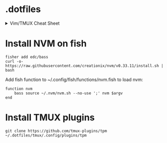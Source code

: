 # .dotfiles

<details>
    <summary>Vim/TMUX Cheat Sheet</summary>
    ### Vim Cheat Sheet
</details>

# Install NVM on fish
```
fisher add edc/bass
curl -o- https://raw.githubusercontent.com/creationix/nvm/v0.33.11/install.sh | bash
```

Add fish function to ~/.config/fish/functions/nvm.fish to load nvm:
```
function nvm
    bass source ~/.nvm/nvm.sh --no-use ';' nvm $argv
end
```

# Install TMUX plugins 
```git clone https://github.com/tmux-plugins/tpm ~/.dotfiles/tmux/.config/plugins/tpm```
